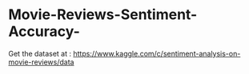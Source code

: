 # Movie-Reviews-Sentiment-Accuracy-
Get the dataset at : https://www.kaggle.com/c/sentiment-analysis-on-movie-reviews/data
